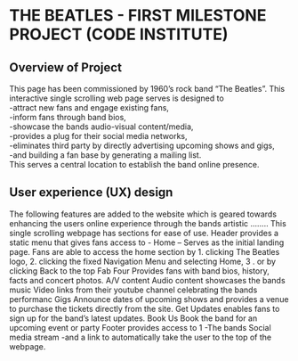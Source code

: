 # THE BEATLES - FIRST MILESTONE PROJECT (CODE INSTITUTE)

## Overview of Project
This page has been commissioned by 1960’s rock band “The Beatles”.  This interactive single scrolling web page serves is designed to<br/>
-attract new fans and engage existing fans,<br/>
-inform fans through band bios,<br/>
-showcase the bands audio-visual content/media,<br/>
-provides a plug for their social media networks,<br/>
-eliminates third party by directly advertising upcoming shows and gigs,<br/>
-and building a fan base by generating a mailing list.<br/>
This serves a central location to establish the band online presence.
 

## User experience (UX) design 
The following features are added to the website which is geared towards enhancing the users online experience through the 
bands artistic ……..  This single scrolling webpage has sections for ease of use.
Header provides a static menu that gives fans access to -
    Home – Serves as the initial landing page. Fans are able to access the home section by
        1.	clicking The Beatles logo,
        2.	clicking the fixed Navigation Menu and selecting Home,
        3 .	or by clicking Back to the top
    Fab Four 
        Provides fans with band bios, history, facts and concert photos.
    A/V content 
        Audio content showcases the bands music
        Video links from their youtube channel celebrating the bands performanc
    Gigs 
        Announce dates of upcoming shows and provides a venue to purchase the tickets directly from the site.
    Get Updates 
        enables fans to sign up for the band’s latest updates.
    Book Us
        Book the band for an upcoming event or party
    Footer provides access to 1
        -The bands Social media stream
        -and a link to automatically take the user to the top of the webpage. 
	


